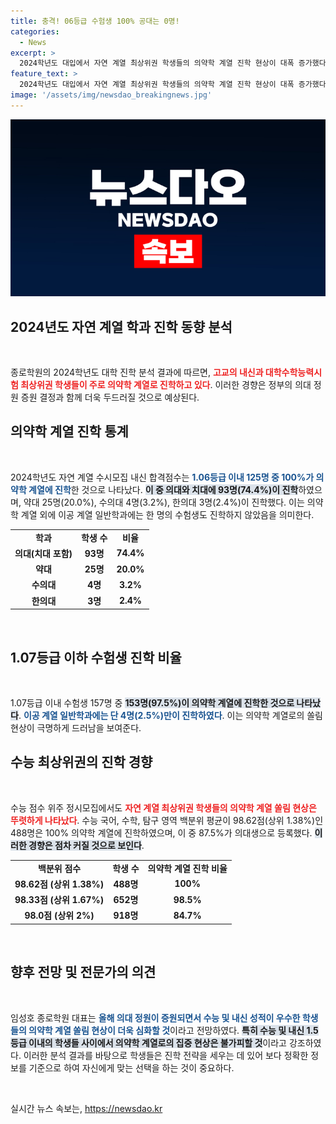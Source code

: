 ```yaml
---
title: 충격! 06등급 수험생 100% 공대는 0명!
categories:
  - News
excerpt: >
  2024학년도 대입에서 자연 계열 최상위권 학생들의 의약학 계열 진학 현상이 대폭 증가했다. 내신 1.06등급 이내의 125명 전원이 의대, 약대 등으로 진학하였으며, 2025학년도 의대 정원 증원으로 이 현상은 심화될 전망이다.
feature_text: >
  2024학년도 대입에서 자연 계열 최상위권 학생들의 의약학 계열 진학 현상이 대폭 증가했다. 내신 1.06등급 이내의 125명 전원이 의대, 약대 등으로 진학하였으며, 2025학년도 의대 정원 증원으로 이 현상은 심화될 전망이다.
image: '/assets/img/newsdao_breakingnews.jpg'
---
```


<p><img src="/assets/img/newsdao_breakingnews.jpg" alt="ranknews 속보" /></p>

<h2 data-ke-size="size26">2024년도 자연 계열 학과 진학 동향 분석</h2>

<p data-ke-size="size16">&nbsp;</p>

<p>종로학원의 2024학년도 대학 진학 분석 결과에 따르면, <b><span style="color: #ee2323;">고교의 내신과 대학수학능력시험 최상위권 학생들이 주로 의약학 계열로 진학하고 있다</span></b>. 이러한 경향은 정부의 의대 정원 증원 결정과 함께 더욱 두드러질 것으로 예상된다. </p>

<h2 data-ke-size="size26">의약학 계열 진학 통계</h2>

<p data-ke-size="size16">&nbsp;</p>

<p>2024학년도 자연 계열 수시모집 내신 합격점수는 <b><span style="color: #1a5490;">1.06등급 이내 125명 중 100%가 의약학 계열에 진학</span></b>한 것으로 나타났다. <b><span style="background-color: #21538527;">이 중 의대와 치대에 93명(74.4%)이 진학</span></b>하였으며, 약대 25명(20.0%), 수의대 4명(3.2%), 한의대 3명(2.4%)이 진학했다. 이는 의약학 계열 외에 이공 계열 일반학과에는 한 명의 수험생도 진학하지 않았음을 의미한다.</p>

<table style="width: 100%; border-collapse: collapse;">
    <tr>
        <td style="text-align: center; height: 17px;"><b>학과</b></td>
        <td style="text-align: center; height: 17px;"><b>학생 수</b></td>
        <td style="text-align: center; height: 17px;"><b>비율</b></td>
    </tr>
    <tr>
        <td style="text-align: center; height: 17px;"><b>의대(치대 포함)</b></td>
        <td style="text-align: center; height: 17px;"><b>93명</b></td>
        <td style="text-align: center; height: 17px;"><b>74.4%</b></td>
    </tr>
    <tr>
        <td style="text-align: center; height: 17px;"><b>약대</b></td>
        <td style="text-align: center; height: 17px;"><b>25명</b></td>
        <td style="text-align: center; height: 17px;"><b>20.0%</b></td>
    </tr>
    <tr>
        <td style="text-align: center; height: 17px;"><b>수의대</b></td>
        <td style="text-align: center; height: 17px;"><b>4명</b></td>
        <td style="text-align: center; height: 17px;"><b>3.2%</b></td>
    </tr>
    <tr>
        <td style="text-align: center; height: 17px;"><b>한의대</b></td>
        <td style="text-align: center; height: 17px;"><b>3명</b></td>
        <td style="text-align: center; height: 17px;"><b>2.4%</b></td>
    </tr>
</table>

<p data-ke-size="size16">&nbsp;</p>

<h2 data-ke-size="size26">1.07등급 이하 수험생 진학 비율</h2>

<p data-ke-size="size16">&nbsp;</p>

<p>1.07등급 이내 수험생 157명 중 <b><span style="background-color: #21538527;">153명(97.5%)이 의약학 계열에 진학한 것으로 나타났다</span></b>. <b><span style="color: #1a5490;">이공 계열 일반학과에는 단 4명(2.5%)만이 진학하였다</span></b>. 이는 의약학 계열로의 쏠림 현상이 극명하게 드러남을 보여준다. </p>

<h2 data-ke-size="size26">수능 최상위권의 진학 경향</h2>

<p data-ke-size="size16">&nbsp;</p>

<p>수능 점수 위주 정시모집에서도 <b><span style="color: #ee2323;">자연 계열 최상위권 학생들의 의약학 계열 쏠림 현상은 뚜렷하게 나타났다</span></b>. 수능 국어, 수학, 탐구 영역 백분위 평균이 98.62점(상위 1.38%)인 488명은 100% 의약학 계열에 진학하였으며, 이 중 87.5%가 의대생으로 등록했다. <b><span style="background-color: #21538527;">이러한 경향은 점차 커질 것으로 보인다</span></b>.</p>

<table style="width: 100%; border-collapse: collapse;">
    <tr>
        <td style="text-align: center; height: 17px;"><b>백분위 점수</b></td>
        <td style="text-align: center; height: 17px;"><b>학생 수</b></td>
        <td style="text-align: center; height: 17px;"><b>의약학 계열 진학 비율</b></td>
    </tr>
    <tr>
        <td style="text-align: center; height: 17px;"><b>98.62점 (상위 1.38%)</b></td>
        <td style="text-align: center; height: 17px;"><b>488명</b></td>
        <td style="text-align: center; height: 17px;"><b>100%</b></td>
    </tr>
    <tr>
        <td style="text-align: center; height: 17px;"><b>98.33점 (상위 1.67%)</b></td>
        <td style="text-align: center; height: 17px;"><b>652명</b></td>
        <td style="text-align: center; height: 17px;"><b>98.5%</b></td>
    </tr>
    <tr>
        <td style="text-align: center; height: 17px;"><b>98.0점 (상위 2%)</b></td>
        <td style="text-align: center; height: 17px;"><b>918명</b></td>
        <td style="text-align: center; height: 17px;"><b>84.7%</b></td>
    </tr>
</table>

<p data-ke-size="size16">&nbsp;</p>

<h2 data-ke-size="size26">향후 전망 및 전문가의 의견</h2>

<p data-ke-size="size16">&nbsp;</p>

<p>임성호 종로학원 대표는 <b><span style="color: #1a5490;">올해 의대 정원이 증원되면서 수능 및 내신 성적이 우수한 학생들의 의약학 계열 쏠림 현상이 더욱 심화할 것</span></b>이라고 전망하였다. <b><span style="background-color: #21538527;">특히 수능 및 내신 1.5등급 이내의 학생들 사이에서 의약학 계열로의 집중 현상은 불가피할 것</span></b>이라고 강조하였다. 이러한 분석 결과를 바탕으로 학생들은 진학 전략을 세우는 데 있어 보다 정확한 정보를 기준으로 하여 자신에게 맞는 선택을 하는 것이 중요하다.</p>

<p data-ke-size="size16">&nbsp;</p>
실시간 뉴스 속보는, <a href="https://newsdao.kr" rel="dofollow">https://newsdao.kr</a>


